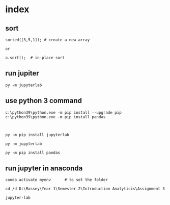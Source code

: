 # index

## sort

```
sorted([3,5,1]); # create a new array

or

a.sort();  # in-place sort

```

## run jupiter

```
py -m jupyterlab
```

## use python 3 command

```
c:\python39\python.exe -m pip install --upgrade pip
c:\python39\python.exe -m pip install pandas



py -m pip install jupyterlab

py -m jupyterlab

py -m pip install pandas
```

## run jupyter in anaconda

```
conda activate myenv      # to set the folder

cd /d D:\Massey\Year 1\Semester 2\Introduction Analyticis\Assignment 3

jupyter-lab

```
